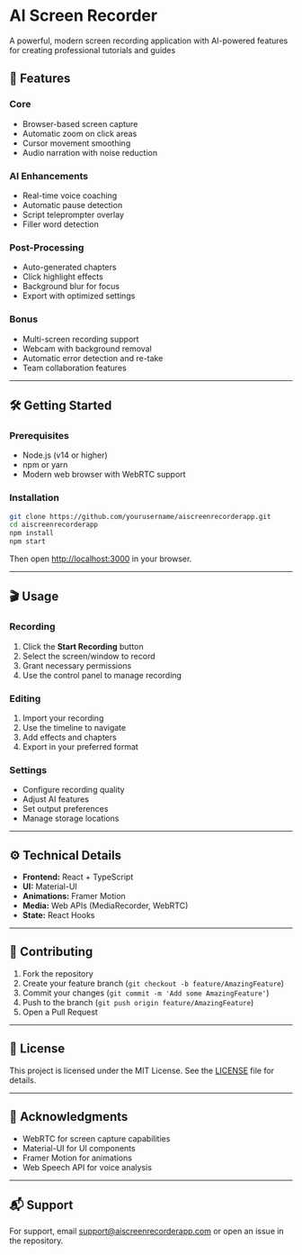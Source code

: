 # AI Screen Recorder

A powerful, modern screen recording application with AI-powered features for creating professional tutorials and guides

## 🚀 Features

### Core
- Browser-based screen capture
- Automatic zoom on click areas
- Cursor movement smoothing
- Audio narration with noise reduction

### AI Enhancements
- Real-time voice coaching
- Automatic pause detection
- Script teleprompter overlay
- Filler word detection

### Post-Processing
- Auto-generated chapters
- Click highlight effects
- Background blur for focus
- Export with optimized settings

### Bonus
- Multi-screen recording support
- Webcam with background removal
- Automatic error detection and re-take
- Team collaboration features

---

## 🛠️ Getting Started

### Prerequisites
- Node.js (v14 or higher)
- npm or yarn
- Modern web browser with WebRTC support

### Installation

```bash
git clone https://github.com/yourusername/aiscreenrecorderapp.git
cd aiscreenrecorderapp
npm install
npm start
```

Then open [http://localhost:3000](http://localhost:3000) in your browser.

---

## 🎬 Usage

### Recording
1. Click the **Start Recording** button
2. Select the screen/window to record
3. Grant necessary permissions
4. Use the control panel to manage recording

### Editing
1. Import your recording
2. Use the timeline to navigate
3. Add effects and chapters
4. Export in your preferred format

### Settings
- Configure recording quality
- Adjust AI features
- Set output preferences
- Manage storage locations

---

## ⚙️ Technical Details

- **Frontend:** React + TypeScript
- **UI:** Material-UI
- **Animations:** Framer Motion
- **Media:** Web APIs (MediaRecorder, WebRTC)
- **State:** React Hooks

---

## 🤝 Contributing

1. Fork the repository
2. Create your feature branch (`git checkout -b feature/AmazingFeature`)
3. Commit your changes (`git commit -m 'Add some AmazingFeature'`)
4. Push to the branch (`git push origin feature/AmazingFeature`)
5. Open a Pull Request

---

## 📄 License

This project is licensed under the MIT License. See the [LICENSE](LICENSE) file for details.

---

## 🙏 Acknowledgments

- WebRTC for screen capture capabilities
- Material-UI for UI components
- Framer Motion for animations
- Web Speech API for voice analysis

---

## 📬 Support

For support, email support@aiscreenrecorderapp.com or open an issue in the repository.
